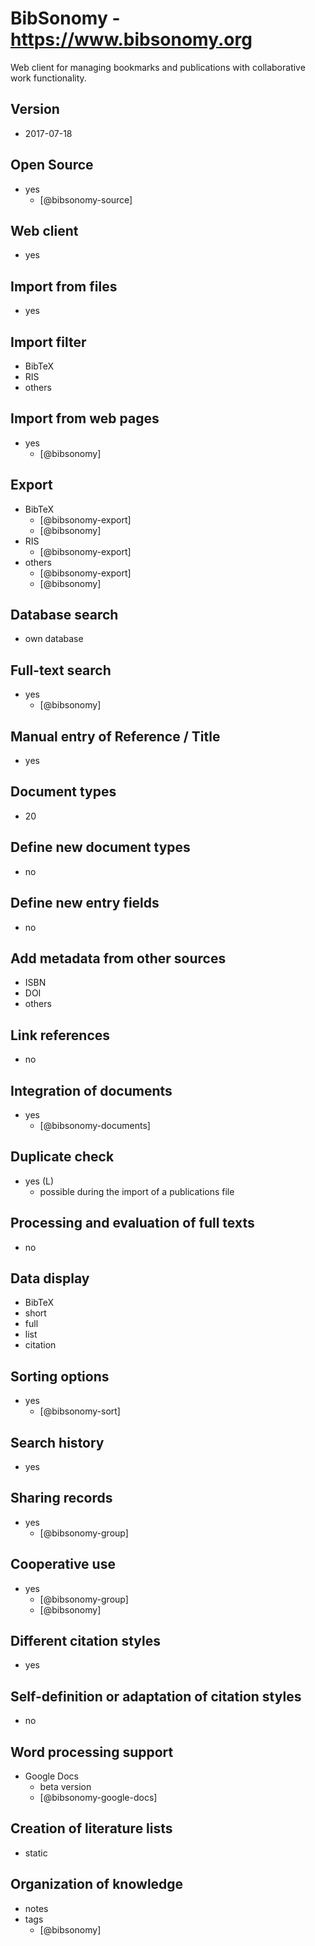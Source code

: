 # BibSonomy - https://www.bibsonomy.org
Web client for managing bookmarks and publications with collaborative work functionality.

## Version
- 2017-07-18

## Open Source
- yes
    - [@bibsonomy-source]

## Web client
- yes

## Import from files
- yes

## Import filter
- BibTeX
- RIS
- others

## Import from web pages
- yes
    - [@bibsonomy]

## Export
- BibTeX
    - [@bibsonomy-export]
    - [@bibsonomy]
- RIS
    - [@bibsonomy-export]
- others
    - [@bibsonomy-export]
    - [@bibsonomy]

## Database search
- own database

## Full-text search
- yes
    - [@bibsonomy]

## Manual entry of Reference / Title
- yes

## Document types
- 20

## Define new document types
- no

## Define new entry fields
- no

## Add metadata from other sources
- ISBN
- DOI
- others

## Link references
- no

## Integration of documents
- yes
    - [@bibsonomy-documents]

## Duplicate check
- yes (L)
    - possible during the import of a publications file

## Processing and evaluation of full texts
- no

## Data display
- BibTeX
- short
- full
- list
- citation

## Sorting options
- yes
    - [@bibsonomy-sort]

## Search history
- yes

## Sharing records
- yes
    - [@bibsonomy-group]

## Cooperative use
- yes
    - [@bibsonomy-group]
    - [@bibsonomy]

## Different citation styles
- yes

## Self-definition or adaptation of citation styles
- no

## Word processing support
- Google Docs
    - beta version
    - [@bibsonomy-google-docs]

## Creation of literature lists
- static

## Organization of knowledge
- notes
- tags
    - [@bibsonomy]


